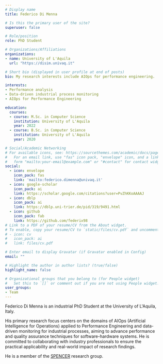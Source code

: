 ```yaml
---
# Display name
title: Federico Di Menna

# Is this the primary user of the site?
superuser: false

# Role/position
role: PhD Student

# Organizations/Affiliations
organizations:
- name: University of L'Aquila
  url: "https://disim.univaq.it"

# Short bio (displayed in user profile at end of posts)
bio: My research interests include AIOps for performance engineering.

interests:
- Performance analysis
- Data-driven industrial process monitoring
- AIOps for Performance Engineering

education:
  courses:
  - course: M.Sc. in Computer Science
    institution: University of L'Aquila
    year: 2022
  - course: B.Sc. in Computer Science
    institution: University of L'Aquila
    year: 2020

# Social/Academic Networking
# For available icons, see: https://sourcethemes.com/academic/docs/page-builder/#icons
#   For an email link, use "fas" icon pack, "envelope" icon, and a link in the
#   form "mailto:your-email@example.com" or "#contact" for contact widget.
social:
  - icon: envelope
    icon_pack: fas
    link: 'mailto:federico.dimenna@univaq.it' 
  - icon: google-scholar
    icon_pack: ai
    link: https://scholar.google.com/citations?user=PvZhKKoAAAAJ
  - icon: dblp
    icon_pack: ai
    link: https://dblp.uni-trier.de/pid/319/9491.html
  - icon: github
    icon_pack: fab
    link: https://github.com/federix98
# Link to a PDF of your resume/CV from the About widget.
# To enable, copy your resume/CV to `static/files/cv.pdf` and uncomment the lines below.
# - icon: cv
#   icon_pack: ai
#   link: files/cv.pdf

# Enter email to display Gravatar (if Gravatar enabled in Config)
email: ""

# Highlight the author in author lists? (true/false)
highlight_name: false

# Organizational groups that you belong to (for People widget)
#   Set this to `[]` or comment out if you are not using People widget.
user_groups:
- Team
---
```

Federico Di Menna is an industrial PhD Student at the University of L'Aquila, Italy.

His primary research focus centers on the domains of AIOps (Artificial Intelligence for Operations) applied to Performance Engineering and data-driven monitoring for industrial processes, aiming to advance performance and quality assurance techniques for software-hardware systems. He is committed to collaborating with industry professionals to ensure the practical applicability and real-world impact of research findings.

He is a member of the <a href="https://spencerlab-uaq.github.io" target="_blank">SPENCER</a> research group.
